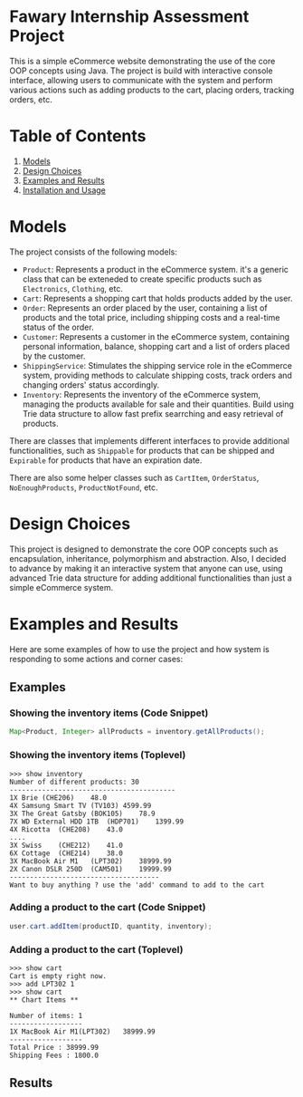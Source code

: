 # Fawary Internship Assessment Project

This is a simple eCommerce website demonstrating the use of the core OOP concepts using Java. The project is build with interactive console interface, allowing users to communicate with the system and perform various actions such as adding products to the cart, placing orders, tracking orders, etc. 

# Table of Contents
1. [Models](#models)
2. [Design Choices](#design-choices)
4. [Examples and Results](#examples-and-results)
3. [Installation and Usage](#installation-and-usage)

# Models
The project consists of the following models:
- `Product`: Represents a product in the eCommerce system. it's a generic class that can be exteneded to create specific products such as `Electronics`, `Clothing`, etc.
- `Cart`: Represents a shopping cart that holds products added by the user.
- `Order`: Represents an order placed by the user, containing a list of products and the total price, including shipping costs and a real-time status of the order.
- `Customer`: Represents a customer in the eCommerce system, containing personal information, balance, shopping cart and a list of orders placed by the customer.
- `ShippingService`: Stimulates the shipping service role in the eCommerce system, providing methods to calculate shipping costs, track orders and changing orders' status accordingly.
- `Inventory`: Represents the inventory of the eCommerce system, managing the products available for sale and their quantities. Build using Trie data structure to allow fast prefix searrching and easy retrieval of products.

There are classes that implements different interfaces to provide additional functionalities, such as `Shippable` for products that can be shipped and `Expirable` for products that have an expiration date.

There are also some helper classes such as `CartItem`, `OrderStatus`, `NoEnoughProducts`, `ProductNotFound`, etc.


# Design Choices

This project is designed to demonstrate the core OOP concepts such as encapsulation, inheritance, polymorphism and abstraction. Also, I decided to advance by making it an interactive system that anyone can use, using advanced Trie data structure for adding additional functionalities than just a simple eCommerce system.

# Examples and Results
Here are some examples of how to use the project and how system is responding to some actions and corner cases:

## Examples
### Showing the inventory items (Code Snippet)
```java
Map<Product, Integer> allProducts = inventory.getAllProducts();
```
### Showing the inventory items (Toplevel)
```plain
>>> show inventory
Number of different products: 30
-----------------------------------------
1X Brie	(CHE206)	48.0
4X Samsung Smart TV	(TV103)	4599.99
3X The Great Gatsby	(BOK105)	78.9
7X WD External HDD 1TB	(HDP701)	1399.99
4X Ricotta	(CHE208)	43.0
....
3X Swiss	(CHE212)	41.0
6X Cottage	(CHE214)	38.0
3X MacBook Air M1	(LPT302)	38999.99
2X Canon DSLR 250D	(CAM501)	19999.99
-------------------------------------
Want to buy anything ? use the 'add' command to add to the cart
```

### Adding a product to the cart (Code Snippet)
```java
user.cart.addItem(productID, quantity, inventory);
```
### Adding a product to the cart (Toplevel)
```plain
>>> show cart
Cart is empty right now.
>>> add LPT302 1
>>> show cart
** Chart Items **

Number of items: 1
------------------
1X MacBook Air M1(LPT302)	38999.99
------------------
Total Price : 38999.99
Shipping Fees : 1800.0
```

## Results
